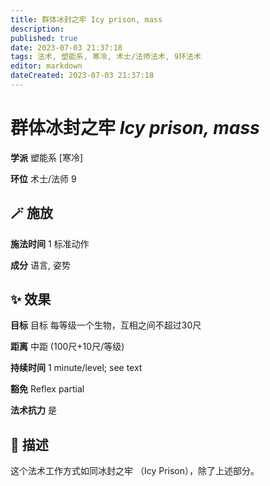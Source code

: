 ```yaml
---
title: 群体冰封之牢 Icy prison, mass
description: 
published: true
date: 2023-07-03 21:37:18
tags: 法术, 塑能系, 寒冷, 术士/法师法术, 9环法术
editor: markdown
dateCreated: 2023-07-03 21:37:18
---
```


# **群体冰封之牢** *Icy prison, mass*

**学派** 塑能系 \[寒冷\] 

**环位** 术士/法师 9

## 🪄 施放

**施法时间** 1 标准动作

**成分** 语言, 姿势

## ✨ 效果 

**目标** 目标          每等级一个生物，互相之间不超过30尺 

**距离** 中距 (100尺+10尺/等级)  

**持续时间** 1 minute/level; see text 

**豁免** Reflex partial

**法术抗力** 是

## 📖 描述

这个法术工作方式如同冰封之牢 （Icy Prison），除了上述部分。
    